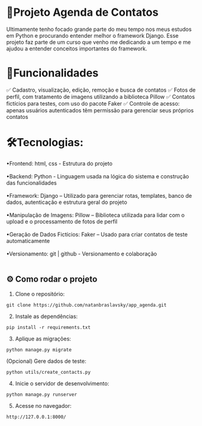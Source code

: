 # 🔎Projeto Agenda de Contatos
Ultimamente tenho focado grande parte do meu tempo nos meus estudos em Python e procurando entender melhor o framework Django. Esse projeto faz parte de um curso que venho me dedicando a um tempo e me ajudou a entender conceitos importantes do framework.

# 🧠Funcionalidades

✅ Cadastro, visualização, edição, remoção e busca de contatos
✅ Fotos de perfil, com tratamento de imagens utilizando a biblioteca Pillow
✅ Contatos fictícios para testes, com uso do pacote Faker
✅ Controle de acesso: apenas usuários autenticados têm permissão para gerenciar seus próprios contatos

# 🛠️Tecnologias:

•Frontend: html, css - Estrutura do projeto<br><br>
•Backend: Python - Linguagem usada na lógica do sistema e construção das funcionalidades<br><br>
•Framework: Django – Utilizado para gerenciar rotas, templates, banco de dados, autenticação e estrutura geral do projeto<br><br>
•Manipulação de Imagens: Pillow – Biblioteca utilizada para lidar com o upload e o processamento de fotos de perfil<br><br>
•Geração de Dados Fictícios: Faker – Usado para criar contatos de teste automaticamente<br><br>
•Versionamento: git | github - Versionamento e colaboração<br><br>

<h2>
    ⚙ Como rodar o projeto
</h2>

1. Clone o repositório:

```git clone https://github.com/natanbraslavsky/app_agenda.git```


2. Instale as dependências:

```pip install -r requirements.txt```



3. Aplique as migrações:

```python manage.py migrate```


(Opcional) Gere dados de teste:


```python utils/create_contacts.py```


4. Inicie o servidor de desenvolvimento:

```python manage.py runserver```


5. Acesse no navegador:


```http://127.0.0.1:8000/```
